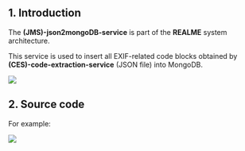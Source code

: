 ## 1. Introduction

The **(JMS)-json2mongoDB-service** is part of the **REALME** system architecture.

This service is used to insert all EXIF-related code blocks obtained by **(CES)-code-extraction-service** (JSON file) into MongoDB.

<img src="https://github.com/research-mobile-security/REALME/blob/main/(JMS)-json2mongoDB-service/readme-image/metaLeak-ml-overview.png">

## 2. Source code

For example: 

<img src="https://github.com/research-mobile-security/REALME/blob/main/(JMS)-json2mongoDB-service/readme-image/ex-1.png">